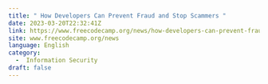 ```yaml
---
title: " How Developers Can Prevent Fraud and Stop Scammers "
date: 2023-03-20T22:32:41Z
link: https://www.freecodecamp.org/news/how-developers-can-prevent-fraud-and-stop-scammers/?utm_medium=RSS&utm_source=news.12bit.vn
site: www.freecodecamp.org/news
language: English
category:
  -  Information Security 
draft: false
---
```

